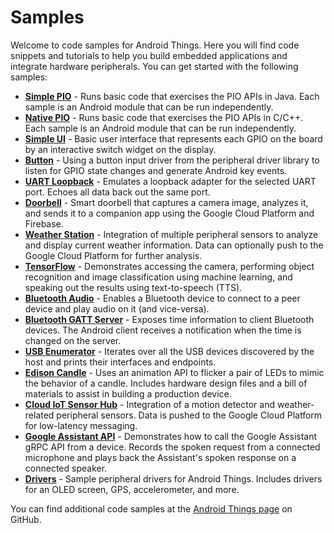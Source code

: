 # Samples


<p>Welcome to code samples for Android Things. Here you will find code snippets and
tutorials to help you build embedded applications and integrate hardware
peripherals. You can get started with the following samples:</p>
<ul>
<li><a href="https://github.com/androidthings/sample-simplepio"><strong>Simple PIO</strong></a> -
    Runs basic code that exercises the PIO APIs in Java. Each sample is an
    Android module that can be run independently.</li>
<li><a href="https://github.com/androidthings/sample-nativepio"><strong>Native PIO</strong></a> -
    Runs basic code that exercises the PIO APIs in C/C++. Each sample is an
    Android module that can be run independently.</li>
<li><a href="https://github.com/androidthings/sample-simpleui"><strong>Simple UI</strong></a> -
    Basic user interface that represents each GPIO on the board by an interactive
    switch widget on the display.</li>
<li><a href="https://github.com/androidthings/sample-button"><strong>Button</strong></a> -
    Using a button input driver from the peripheral driver library to listen for
    GPIO state changes and generate Android key events.</li>
<li><a href="https://github.com/androidthings/sample-uartloopback"><strong>UART Loopback</strong></a> -
    Emulates a loopback adapter for the selected UART port. Echoes all data
    back out the same port.</li>
<li><a href="https://github.com/androidthings/doorbell"><strong>Doorbell</strong></a> -
    Smart doorbell that captures a camera image, analyzes it, and sends it to a
    companion app using the Google Cloud Platform and Firebase.</li>
<li><a href="https://github.com/androidthings/weatherstation"><strong>Weather Station</strong></a> -
    Integration of multiple peripheral sensors to analyze and display current
    weather information. Data can optionally push to the Google Cloud Platform
    for further analysis.</li>
<li><a href="https://github.com/androidthings/sample-tensorflow-imageclassifier"><strong>TensorFlow</strong></a> -
    Demonstrates accessing the camera, performing object recognition and image
    classification using machine learning, and speaking out the results using
    text-to-speech (TTS).</li>
<li><a href="https://github.com/androidthings/sample-bluetooth-audio"><strong>Bluetooth Audio</strong></a> -
    Enables a Bluetooth device to connect to a peer device and play audio
    on it (and vice-versa).</li>
<li><a href="https://github.com/androidthings/sample-bluetooth-le-gattserver"><strong>Bluetooth GATT Server</strong></a> -
    Exposes time information to client Bluetooth devices. The Android client
    receives a notification when the time is changed on the server.</li>
<li><a href="https://github.com/androidthings/sample-usbenum"><strong>USB Enumerator</strong></a> -
    Iterates over all the USB devices discovered by the host and prints their
    interfaces and endpoints.</li>
<li><a href="https://github.com/androidthings/edison-candle"><strong>Edison Candle</strong></a> -
    Uses an animation API to flicker a pair of LEDs to mimic the behavior of a
    candle. Includes hardware design files and a bill of materials to assist in
    building a production device.</li>
<li><a href="https://github.com/androidthings/sensorhub-cloud-iot"><strong>Cloud IoT Sensor Hub</strong></a> -
    Integration of a motion detector and weather-related peripheral sensors. Data
    is pushed to the Google Cloud Platform for low-latency messaging.</li>
<li><a href="https://github.com/androidthings/sample-googleassistant"><strong>Google Assistant API</strong></a> -
    Demonstrates how to call the Google Assistant gRPC API from a device. Records
    the spoken request from a connected microphone and plays back the Assistant's
    spoken response on a connected speaker.</li>
<li><a href="https://github.com/androidthings/drivers-samples"><strong>Drivers</strong></a> -
    Sample peripheral drivers for Android Things. Includes drivers for an OLED
    screen, GPS, accelerometer, and more.</li>
</ul>
<p>You can find additional code samples at the
<a class="external-link" href="https://github.com/androidthings">Android Things page</a>
on GitHub.</p>


